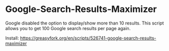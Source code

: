 # Google-Search-Results-Maximizer

Google disabled the option to display/show more than 10 results. This script allows you to get 100 Google search results per page again.

Install: https://greasyfork.org/en/scripts/526741-google-search-results-maximizer
